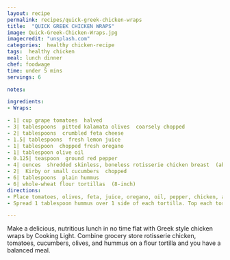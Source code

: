 ```yaml
---
layout: recipe
permalink: recipes/quick-greek-chicken-wraps
title:  "QUICK GREEK CHICKEN WRAPS"
image: Quick-Greek-Chicken-Wraps.jpg
imagecredit: "unsplash.com"
categories:  healthy chicken-recipe
tags:  healthy chicken
meal: lunch dinner
chef: foodwage
time: under 5 mins
servings: 6

notes:

ingredients:
- Wraps:

- 1| cup grape tomatoes  halved
- 3| tablespoons  pitted kalamata olives  coarsely chopped
- 2| tablespoons  crumbled feta cheese
- 1.5| tablespoons  fresh lemon juice
- 1| tablespoon  chopped fresh oregano
- 1| tablespoon olive oil
- 0.125| teaspoon  ground red pepper
- 4| ounces  shredded skinless, boneless rotisserie chicken breast  (about 1 cup)
- 2|  Kirby or small cucumbers  chopped
- 6| tablespoons  plain hummus
- 6| whole-wheat flour tortillas  (8-inch)
directions:
- Place tomatoes, olives, feta, juice, oregano, oil, pepper, chicken, and cucumber in a large bowl; toss to combine.
- Spread 1 tablespoon hummus over 1 side of each tortilla. Top each tortilla with about 0.5 cup chicken mixture. Roll up wraps; cut in half.

---
```


Make a delicious, nutritious lunch in no time flat with Greek style chicken wraps by Cooking Light. Combine grocery store rotisserie chicken, tomatoes, cucumbers, olives, and hummus on a flour tortilla and you have a balanced meal.